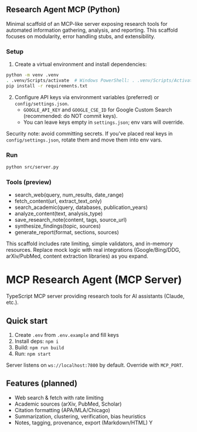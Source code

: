 ## Research Agent MCP (Python)

Minimal scaffold of an MCP-like server exposing research tools for automated information gathering, analysis, and reporting. This scaffold focuses on modularity, error handling stubs, and extensibility.

### Setup
1. Create a virtual environment and install dependencies:
```bash
python -m venv .venv
. .venv/Scripts/activate  # Windows PowerShell: . .venv/Scripts/Activate.ps1
pip install -r requirements.txt
```

2. Configure API keys via environment variables (preferred) or `config/settings.json`.
   - `GOOGLE_API_KEY` and `GOOGLE_CSE_ID` for Google Custom Search (recommended: do NOT commit keys).
   - You can leave keys empty in `settings.json`; env vars will override.

Security note: avoid committing secrets. If you've placed real keys in `config/settings.json`, rotate them and move them into env vars.

### Run
```bash 
python src/server.py
```

### Tools (preview)
- search_web(query, num_results, date_range)    
- fetch_content(url, extract_text_only)
- search_academic(query, databases, publication_years)
- analyze_content(text, analysis_type)
- save_research_note(content, tags, source_url)
- synthesize_findings(topic, sources)
- generate_report(format, sections, sources)

This scaffold includes rate limiting, simple validators, and in-memory resources. Replace mock logic with real integrations (Google/Bing/DDG, arXiv/PubMed, content extraction libraries) as you expand.

# MCP Research Agent (MCP Server)

TypeScript MCP server providing research tools for AI assistants (Claude, etc.).

## Quick start

1. Create `.env` from `.env.example` and fill keys
2. Install deps: `npm i`
3. Build: `npm run build`
4. Run: `npm start`

Server listens on `ws://localhost:7800` by default. Override with `MCP_PORT`.

## Features (planned)
- Web search & fetch with rate limiting
- Academic sources (arXiv, PubMed, Scholar)
- Citation formatting (APA/MLA/Chicago)
- Summarization, clustering, verification, bias heuristics
- Notes, tagging, provenance, export (Markdown/HTML)
Y